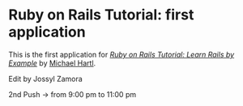 # Ruby on Rails Tutorial: first application

This is the first application for
[*Ruby on Rails Tutorial: Learn Rails by Example*](http://railstutorial.org/)
by [Michael Hartl](http://michaelhartl.com/). 

Edit by Jossyl Zamora

2nd Push -> from 9:00 pm to 11:00 pm